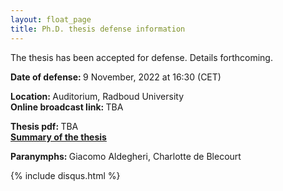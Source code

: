 ```yaml
---
layout: float_page
title: Ph.D. thesis defense information
---
```

The thesis has been accepted for defense. Details forthcoming.

<b> Date of defense: </b> 9 November, 2022 at 16:30 (CET)<br>

<b> Location: </b> Auditorium, Radboud University<br>
<b> Online broadcast link: </b> TBA<br>

<b> Thesis pdf: </b> TBA<br>
<b> [Summary of the thesis][summary] </b><br>

<b> Paranymphs: </b> Giacomo Aldegheri, Charlotte de Blecourt

[summary]: https://sushrutthorat.com/2022/08/03/thesis-summary/

{% include  disqus.html %}
